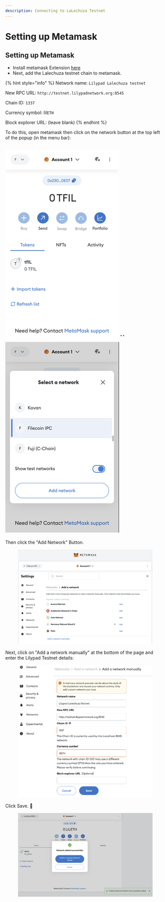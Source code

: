 ```yaml
---
description: Connecting to LaLechuza Testnet
---
```


# Setting up Metamask

## Setting up Metamask

* Install metamask Extension [here](https://metamask.io/)
* Next, add the Lalechuza testnet chain to metamask.

{% hint style="info" %}
Network name: `Lilypad Lalechuza testnet`

New RPC URL: `http://testnet.lilypadnetwork.org:8545`

Chain ID: `1337`

Currency symbol: lil`ETH`

Block explorer URL: (leave blank)
{% endhint %}

To do this, open metamask then click on the network button at the top left of the popup (in the menu bar):

## ![](<../../../../../.gitbook/assets/image (3) (1) (1) (1) (1) (1).png>) \`\` ![](<../../../../../.gitbook/assets/image (5) (1) (1) (1) (1) (1).png>)

Then click the "Add Network" Button.

<figure><img src="../../../../../.gitbook/assets/image (15) (1) (1) (1).png" alt=""><figcaption></figcaption></figure>

Next, click on "Add a network manually" at the bottom of the page and enter the Lilypad Testnet details:

<figure><img src="../../../../../.gitbook/assets/image (9) (1) (1) (1) (1).png" alt=""><figcaption></figcaption></figure>

Click Save. :tada:

<figure><img src="../../../../../.gitbook/assets/image (17) (1) (1).png" alt=""><figcaption></figcaption></figure>
